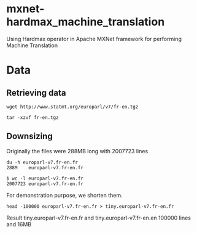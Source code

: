 # mxnet-hardmax_machine_translation
Using Hardmax operator in Apache MXNet framework for performing Machine Translation

# Data

## Retrieving data

```
wget http://www.statmt.org/europarl/v7/fr-en.tgz
```
```
tar -xzvf fr-en.tgz
```

## Downsizing
Originally the files were 288MB long with 2007723 lines
```
du -h europarl-v7.fr-en.fr
288M	europarl-v7.fr-en.fr
```
```
$ wc -l europarl-v7.fr-en.fr
2007723 europarl-v7.fr-en.fr
```

For demonstration purpose, we shorten them.

```
head -100000 europarl-v7.fr-en.fr > tiny.europarl-v7.fr-en.fr
```

Result
tiny.europarl-v7.fr-en.fr and tiny.europarl-v7.fr-en.en
100000 lines and 16MB
